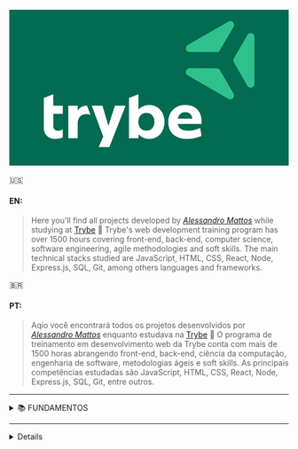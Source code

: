 ![alt text](https://github.com/Alessandro-Mattos/Portfolio/blob/main/Trybe/trybe-logo.png)  

:us:
#### EN:

>Here you'll find all projects developed by _[Alessandro Mattos](https://github.com/Alessandro-Mattos)_ while studying at [Trybe](https://www.betrybe.com/) :rocket:
Trybe's web development training program has over 1500 hours covering front-end, back-end, computer science, software engineering, agile methodologies and soft skills.
The main technical stacks studied are JavaScript, HTML, CSS, React, Node, Express.js, SQL, Git, among others languages and frameworks.





:brazil:
#### PT:

>Aqio você encontrará todos os projetos desenvolvidos por _[Alessandro Mattos](https://github.com/Alessandro-Mattos)_ enquanto estudava na [Trybe](https://www.betrybe.com/) :rocket:
O programa de treinamento em desenvolvimento web da Trybe conta com mais de 1500 horas abrangendo front-end, back-end, ciência da computação, engenharia de software, metodologias ágeis e soft skills.
As principais competências estudadas são JavaScript, HTML, CSS, React, Node, Express.js, SQL, Git, entre outros.
---

<details>
<summary> 📚  FUNDAMENTOS </summary>

#### <p> - 01 Unix & Bash:</p> 
<br>
<p>[✅] Fundamentos do desenvolvimento web</p>
<p>[✅] Introdução   - Unix & Shell</p>
<p>[✅] Unix & Bash  - parte 1</p>
<p>[✅] Unix & Bash  - parte 2</p>
<br>
<p> - 02 Git, GitHub e Internet:</p>
<br>
[✅️] Git & GitHub - Oque é e para que serve
[✅️] Git & GitHub - Entendendo os comandos
[✅️] Internet     - Entendendo como ela funciona

<p> - 03 HTML e CSS:</p>

[] Introdução     - HTML&CSS
[] HTML & CSS     - Estruturas de página
[] HTML & CSS     - Primeiros passos em CSS
[] HTML & CSS     - Seletores e posicionamento
[] HTML Semântico
[] Projeto        - <a href="https://github.com/Alessandro-Mattos/Portfolio/tree/main/Trybe/pjs/3.1">Lições aprendidas</a> 

<p> - 04 Javascript e Lógica de programação:</p>

[] Introdução     - JavaScript
[] JavaScript     - Primeiros passos
[] JavaScript     - Array e loop for
[] JavaScripr     - Lógica de programação e algorítmos
[] JavaScript     - Objetos e funções
[] Projeto        - [Playground Functions] (https://github.com/Alessandro-Mattos/Trybe/blob/ps/04/)

<p> -05 JavaScript : DOM, Eventos e Web storage:</p>

[] JavaScript     - DOM e seletores
[] JavaScript     - Trabalhando com elementos
[] JavaScript     - Eventos
[] JavaScript     - Web storage
[] JavaScript     - Projetos
[] Projeto        - [Arte com pixels](https://github.com/Alessandro-Mattos/Trybe/blob/pj/05/5.1/)
[] Projeto        - [Lista de Tarefas](https://github.com/Alessandro-Mattos/Trybe/blob/pj/05/5.2/)
[] Projeto Bonus  - [Meme generator](https://github.com/Alessandro-Mattos/Trybe/blob/pj/05/5.4/)
[] Projeto Bonus  - [Adivinhe a cor](https://github.com/Alessandro-Mattos/Trybe/blob/pj/05/5.5/)
[] Projeto Bonus  - [Carta Misteriosa](https://github.com/Alessandro-Mattos/Trybe/blob/pj/05/5.6/)

<p> - 06 HTML & CSS :Forms, Flexbox e Responsivo:</p>

[] HTML & CSS     - Forms
[] Bibliotecas JavaScript e Frameworks CSS
[] Introdução     - CSS Flexbox
[] CSS Flexbox    - Parte 1
[] CSS Flexbox    - Parte 2
[] CSS Responsivo - Mobile First
[] Projeto        - [Trybewarts](https://github.com/Alessandro-Mattos/Trybe/blob/pj/06/)

<p> - 07 Introdução a JavaScript ES6 e Testes unitários:</p>

[] JavaScript ES6 - let, const, arrow functions e template literals
[] JavaScript ES6 - Fluxo de exceção e Objetos
[] Primeiros passos em Jest
[] Projeto        - [JavaScript Testes Unitários](https://github.com/Alessandro-Mattos/Trybe/blob/pj/07/)

<p> - 08 Higher Order Functions do JavaScript ES6:</p>

[] JavaScript ES6 - Introdução a Higher Order Functions
[] JavaScript ES6 - Higher Order Functions - forEach, find, some, every, sort
[] JavaScript ES6 - Higher Order Functions - map e filter
[] JavaScript ES6 - Higher Order Functions - reduce
[] JavaScript ES6 - spread operator, parâmetro rest, destructuring e mais
[] Projeto        - [Zoo functions](https://github.com/Alessandro-Mattos/Trybe/blob/pj/08/)

<p> - 09 JavaScript e Testes Assíncronos:</P>

[] JavaScript Assíncrono e Callbacks
[] JavaScript Assíncrono - Fetch API e async/await
[] Jest          - Testes Assíncronos
[] Projeto       - [Carrinho de Compras](https://github.com/Alessandro-Mattos/Trybe/blob/pj/09/)
​```

</details>

---

<details>
<sumary> Desenvolvimento Front-end </sumary>

Técnicas e ferramentas mais atuais para desenvolver um código de front-end que seja rápido, bonito e testável:
```json

</details>
---

<details>
<sumary>Desenvolvimento Back-end</sumary>

Código robusto, limpo, escalável e seguro. Domínio de Bancos de dados,construção de APIs com testes automatizados:
```json

</details>
---

<details>
<sumary>Ciência da computação</sumary>

Conceitos aplicados no dia a dia do desenvolvimento de software, análise de algorítimos e estruturas de dados:
```json

</details>
---
